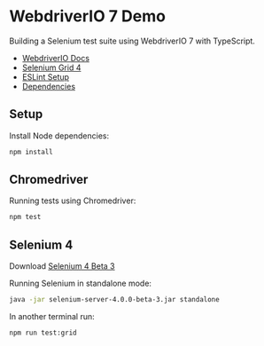 
 # WebdriverIO 7 Demo

 Building a Selenium test suite using WebdriverIO 7 with TypeScript.

 * [WebdriverIO Docs](https://webdriver.io/docs/gettingstarted)
 * [Selenium Grid 4](https://www.selenium.dev/documentation/en/grid/grid_4/)
 * [ESLint Setup](https://thefrugal.dev/blog/setup-typescript-eslint-5-steps/)
 * [Dependencies](https://nodejs.dev/learn/npm-dependencies-and-devdependencies)

## Setup

Install Node dependencies:
```bash
npm install
```

## Chromedriver

Running tests using Chromedriver:
```bash
npm test
```

## Selenium 4

Download [Selenium 4 Beta 3](https://selenium-release.storage.googleapis.com/4.0-beta-3/selenium-server-4.0.0-beta-3.jar)

Running Selenium in standalone mode:
```bash
java -jar selenium-server-4.0.0-beta-3.jar standalone
```

In another terminal run:
```bash
npm run test:grid
```